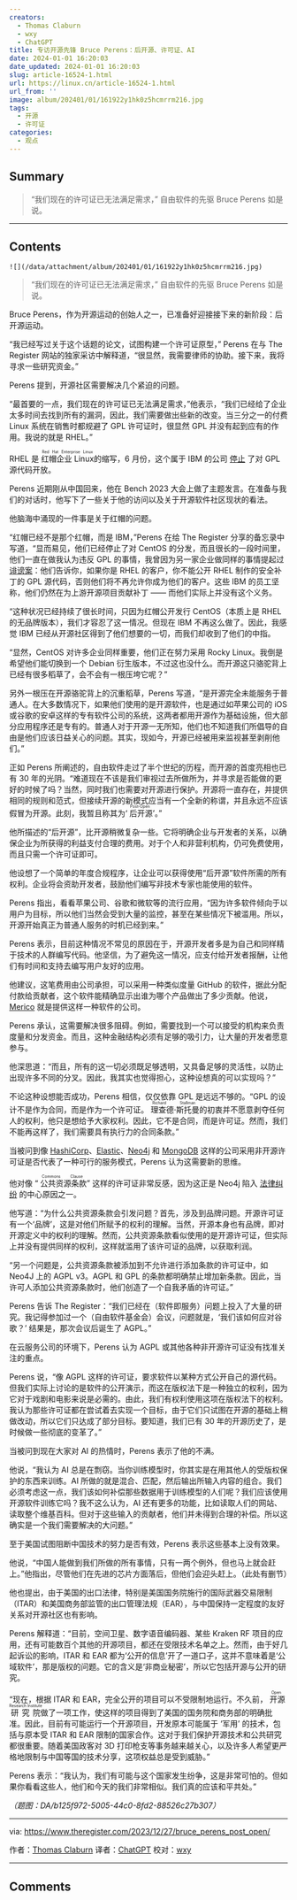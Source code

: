 ```yaml
---
creators:
  - Thomas Claburn
  - wxy
  - ChatGPT
title: 专访开源先锋 Bruce Perens：后开源、许可证、AI
date: 2024-01-01 16:20:03
date_updated: 2024-01-01 16:20:03
slug: article-16524-1.html
url: https://linux.cn/article-16524-1.html
url_from: ''
image: album/202401/01/161922y1hk0z5hcmrrm216.jpg
tags:
  - 开源
  - 许可证
categories:
  - 观点
---
```


## Summary

> “我们现在的许可证已无法满足需求，” 自由软件的先驱 Bruce Perens 如是说。

***

<!-- more -->

## Contents

`![](/data/attachment/album/202401/01/161922y1hk0z5hcmrrm216.jpg)`

> 
> “我们现在的许可证已无法满足需求，” 自由软件的先驱 Bruce Perens 如是说。
> 
> 
> 

Bruce Perens，作为开源运动的创始人之一，已准备好迎接接下来的新阶段：后开源运动。

“我已经写过关于这个话题的论文，试图构建一个许可证原型，” Perens 在与 The Register 网站的独家采访中解释道，“很显然，我需要律师的协助。接下来，我将寻求一些研究资金。”

Perens 提到，开源社区需要解决几个紧迫的问题。

“最首要的一点，我们现在的许可证已无法满足需求，”他表示，“我们已经给了企业太多时间去找到所有的漏洞，因此，我们需要做出些新的改变。当三分之一的付费 Linux 系统在销售时都规避了 GPL 许可证时，很显然 GPL 并没有起到应有的作用。我说的就是 RHEL。”

RHEL 是 <ruby> 红帽企业 Linux <rt>  Red Hat Enterprise Linux </rt></ruby> 的缩写，6 月份，这个属于 IBM 的公司 [停止](https://www.theregister.com/2023/06/23/red_hat_centos_move/) 了对 GPL 源代码开放。

Perens 近期刚从中国回来，他在 Bench 2023 大会上做了主题发言。在准备与我们的对话时，他写下了一些关于他的访问以及关于开源软件社区现状的看法。

他脑海中涌现的一件事是关于红帽的问题。

“红帽已经不是那个红帽，而是 IBM，”Perens 在给 The Register 分享的备忘录中写道，“显而易见，他们已经停止了对 CentOS 的分发，而且很长的一段时间里，他们一直在做我认为违反 GPL 的事情，我曾因为另一家企业做同样的事情提起过 [诽谤案](https://www.theregister.com/2020/03/27/grsecurity_bruce_perens_gpl_settlement/)：他们告诉你，如果你是 RHEL 的客户，你不能公开 RHEL 制作的安全补丁的 GPL 源代码，否则他们将不再允许你成为他们的客户。这些 IBM 的员工坚称，他们仍然在为上游开源项目贡献补丁 —— 而他们实际上并没有这个义务。

“这种状况已经持续了很长时间，只因为红帽公开发行 CentOS（本质上是 RHEL 的无品牌版本），我们才容忍了这一情况。但现在 IBM 不再这么做了。因此，我感觉 IBM 已经从开源社区得到了他们想要的一切，而我们却收到了他们的中指。

“显然，CentOS 对许多企业同样重要，他们正在努力采用 Rocky Linux。我倒是希望他们能切换到一个 Debian 衍生版本，不过这也没什么。而开源这只骆驼背上已经有很多稻草了，会不会有一根压垮它呢？”

另外一根压在开源骆驼背上的沉重稻草，Perens 写道，“是开源完全未能服务于普通人。在大多数情况下，如果他们使用的是开源软件，也是通过如苹果公司的 iOS 或谷歌的安卓这样的专有软件公司的系统，这两者都用开源作为基础设施，但大部分应用程序还是专有的。普通人对于开源一无所知，他们也不知道我们所倡导的自由是他们应该日益关心的问题。其实，现如今，开源已经被用来监视甚至剥削他们。”

正如 Perens 所阐述的，自由软件走过了半个世纪的历程，而开源的首度亮相也已有 30 年的光阴。“难道现在不该是我们审视过去所做所为，并寻求是否能做的更好的时候了吗？当然，同时我们也需要对开源进行保护。开源将一直存在，并提供相同的规则和范式，但接续开源的新模式应当有一个全新的称谓，并且永远不应该假冒为开源。此刻，我暂且称其为‘<ruby> 后开源 <rt>  Post-Open </rt></ruby>’。”

他所描述的“后开源”，比开源稍微复杂一些。它将明确企业与开发者的关系，以确保企业为所获得的利益支付合理的费用。对于个人和非营利机构，仍可免费使用，而且只需一个许可证即可。

他设想了一个简单的年度合规程序，让企业可以获得使用“后开源”软件所需的所有权利。企业将会资助开发者，鼓励他们编写非技术专家也能使用的软件。

Perens 指出，看看苹果公司、谷歌和微软等的流行应用，“因为许多软件倾向于以用户为目标，所以他们当然会受到大量的监控，甚至在某些情况下被滥用。所以，开源开始真正为普通人服务的时机已经到来。”

Perens 表示，目前这种情况不常见的原因在于，开源开发者多是为自己和同样精于技术的人群编写代码。他坚信，为了避免这一情况，应支付给开发者报酬，让他们有时间和支持去编写用户友好的应用。

他建议，这笔费用由公司承担，可以采用一种类似度量 GitHub 的软件，据此分配付款给贡献者，这个软件能精确显示出谁为哪个产品做出了多少贡献。他说，[Merico](https://www.merico.dev/) 就是提供这样一种软件的公司。

Perens 承认，这需要解决很多阻碍。例如，需要找到一个可以接受的机构来负责度量和分发资金。而且，这种金融结构必须有足够的吸引力，让大量的开发者愿意参与。

他深思道：“而且，所有的这一切必须既足够透明，又具备足够的灵活性，以防止出现许多不同的分叉。因此，我其实也觉得担心，这种设想真的可以实现吗？”

不论这种设想能否成功，Perens 相信，仅仅依靠 GPL 是远远不够的。“GPL 的设计不是作为合同，而是作为一个许可证。<ruby> 理查德·斯托曼 <rt>  Richard Stallman </rt></ruby> 的初衷并不愿意剥夺任何人的权利，他只是想给予大家权利。因此，它不是合同，而是许可证。然而，我们不能再这样了，我们需要具有执行力的合同条款。”

当被问到像 [HashiCorp](https://www.theregister.com/2023/08/11/hashicorp_bsl_licence/)、[Elastic](https://www.theregister.com/2021/01/18/elastics_doubling_down_on_open/)、[Neo4j](https://www.theregister.com/2022/03/17/court_open_source/) 和 [MongoDB](https://www.theregister.com/2018/10/16/mongodb_licensning_change/) 这样的公司采用非开源许可证是否代表了一种可行的服务模式，Perens 认为这需要新的思维。

他对像 “<ruby> 公共资源条款 <rt>  Commons Clause </rt></ruby>” 这样的许可证非常反感，因为这正是 Neo4j 陷入 [法律纠纷](https://www.theregister.com/2023/02/12/software_freedom_conservancy_fights_agplv3/) 的中心原因之一。

他写道：“为什么公共资源条款会引发问题？首先，涉及到品牌问题。开源许可证有一个‘品牌’，这是对他们所赋予的权利的理解。当然，开源本身也有品牌，即对开源定义中的权利的理解。然而，公共资源条款看似使用的是开源许可证，但实际上并没有提供同样的权利，这样就滥用了该许可证的品牌，以获取利润。

“另一个问题是，公共资源条款被添加到不允许进行添加条款的许可证中，如 Neo4J 上的 AGPL v3。AGPL 和 GPL 的条款都明确禁止增加新条款。因此，当许可人添加公共资源条款时，他们创造了一个自我矛盾的许可证。”

Perens 告诉 The Register：“我们已经在（软件即服务）问题上投入了大量的研究。我记得参加过一个（自由软件基金会）会议，问题就是，‘我们该如何应对谷歌？’ 结果是，那次会议后诞生了 AGPL。”

在云服务公司的环境下，Perens 认为 AGPL 或其他各种非开源许可证没有找准关注的重点。

Perens 说，“像 AGPL 这样的许可证，要求软件以某种方式公开自己的源代码。但我们实际上讨论的是软件的公开演示，而这在版权法下是一种独立的权利，因为它对于戏剧和电影来说是必需的。由此，我们有权利使用这项在版权法下的权利。我认为那些许可证都在尝试着去实现一个目标，由于它们只试图在开源的基础上稍做改动，所以它们只达成了部分目标。要知道，我们已有 30 年的开源历史了，是时候做一些彻底的变革了。”

当被问到现在大家对 AI 的热情时，Perens 表示了他的不满。

他说，“我认为 AI 总是在剽窃。当你训练模型时，你其实是在用其他人的受版权保护的东西来训练。AI 所做的就是混合、匹配，然后输出所输入内容的组合。我们必须考虑这一点，我们该如何补偿那些数据用于训练模型的人们呢？我们应该使用开源软件训练它吗？我不这么认为，AI 还有更多的功能，比如读取人们的网站、读取整个维基百科。但对于这些输入的贡献者，他们并未得到合理的补偿。所以这确实是一个我们需要解决的大问题。”

至于美国试图阻断中国技术的努力是否有效，Perens 表示这些基本上没有效果。

他说，“中国人能做到我们所做的所有事情，只有一两个例外，但也马上就会赶上。”他指出，尽管他们在先进的芯片方面落后，但他们会迎头赶上。（此处有删节）

他也提出，由于美国的出口法律，特别是美国国务院施行的国际武器交易限制（ITAR）和美国商务部监管的出口管理法规（EAR），与中国保持一定程度的友好关系对开源社区也有影响。

Perens 解释道：“目前，空间卫星、数字语音编码器、某些 Kraken RF 项目的应用，还有可能数百个其他的开源项目，都还在受限技术名单之上。然而，由于好几起诉讼的影响，ITAR 和 EAR 都为‘公开的信息’开了一道口子，这并不意味着是‘公域软件’，那是版权的问题。它的含义是‘非商业秘密’，所以它包括开源与公开的研究。

“现在，根据 ITAR 和 EAR，完全公开的项目可以不受限制地运行。不久前，<ruby> 开源研究院 <rt>  Open Research Institute </rt></ruby> 做了一项工作，使这样的项目得到了美国的国务院和商务部的明确批准。因此，目前有可能运行一个开源项目，开发原本可能属于 ‘军用’ 的技术，包括与原本受 ITAR 和 EAR 限制的国家合作。这对于我们保护开源技术和公共研究都很重要。随着美国政客对 3D 打印枪支等事务越来越关心，以及许多人希望更严格地限制与中国等国的技术分享，这项权益总是受到威胁。”

Perens 表示：“我认为，我们有可能与这个国家发生纷争，这是非常可怕的。但如果你看看这些人，他们和今天的我们非常相似。我们真的应该和平共处。”

*（题图：DA/b125f972-5005-44c0-8fd2-88526c27b307）*

---

via: <https://www.theregister.com/2023/12/27/bruce_perens_post_open/>

作者：[Thomas Claburn](https://www.theregister.com/Author/Thomas-Claburn) 译者：[ChatGPT](https://linux.cn/lctt/ChatGPT) 校对：[wxy](https://github.com/wxy)

***

## Comments

